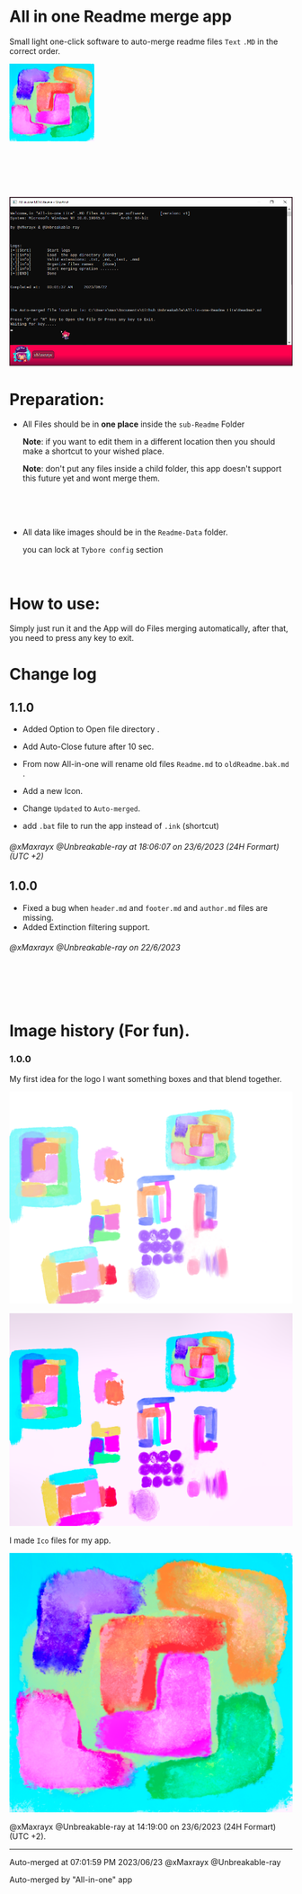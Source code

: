 # All in one Readme merge app

Small light one-click software to auto-merge readme files `Text` `.MD` in the correct order.

<img src="./sub-readme/readme-data/logo.png" alt="logo" style="zoom: 25%;" />



<br><br><br><br>

![image-20230622030211616](./sub-readme/readme-data/image-20230622030211616.png)

# Preparation:

- All Files should be in **one place** inside the `sub-Readme` Folder 

  **Note**: if you want to edit them in a different location then you should make a shortcut to your wished place.

  **Note**: don't put any files inside a child folder, this app doesn't support this future yet and wont merge them.

  <br><br><br>

- All data like images should be in the `Readme-Data` folder.

  you can lock at `Tybore config`  section

  <br>

# How to use:

Simply just run it and the App will do Files merging automatically, after that, you need to press any key to exit.


# Change log

## 1.1.0

 

- Added Option to Open file directory .

- Add Auto-Close future after 10 sec.

- From now All-in-one will rename old files  `Readme.md` to `oldReadme.bak.md` .

- Add a new Icon.

- Change `Updated` to `Auto-merged`.

- add `.bat` file to run the app instead of `.ink` (shortcut)

###### @xMaxrayx @Unbreakable-ray           at 18:06:07  on 23/6/2023    (24H Formart)  (UTC +2)





## 1.0.0


  - Fixed a bug when `header.md` and `footer.md` and `author.md` files are missing.
  - Added Extinction filtering support.

###### @xMaxrayx @Unbreakable-ray           on 22/6/2023  

<br><br><br>

# Image history (For fun).



### 1.0.0   

My first idea for the logo I want something boxes and that blend together.

![logo-row](./sub-readme/readme-data/logo-row.png)

![logo-mod](./sub-readme/readme-data/logo-mod-1687522385738-2.png)

I made `Ico` files for my app.

![logo](./sub-readme/readme-data/logo.png)

@xMaxrayx @Unbreakable-ray   at 14:19:00  on 23/6/2023   (24H Formart)  (UTC +2).

------



Auto-merged at 07:01:59 PM 2023/06/23	@xMaxrayx	@Unbreakable-ray

Auto-merged by "All-in-one" app 

[All-in-one app]: https://github.com/Unbreakable-ray/All-in-one-Readme_Lite	"All-in-one app"

